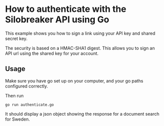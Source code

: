 # How to authenticate with the Silobreaker API using Go

This example shows you how to sign a link using your API key and shared secret key.

The security is based on a HMAC-SHA1 digest. This
allows you to sign an API url using the shared key for your account.

## Usage

Make sure you have go set up on your computer, and your go paths configured correctly.

Then run

```
go run authenticate.go
```

It should display a json object showing the response for a document search for Sweden.